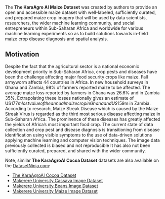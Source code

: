 
The **The KaraAgro AI Maize Dataset** was created by authors to provide an open and accessible maize dataset with well-labeled, sufficiently curated, and prepared maize crop imagery that will be used by data scientists, researchers, the wider machine learning community, and social entrepreneurs within Sub-Saharan Africa and worldwide for various machine learning experiments so as to build solutions towards in-field maize crop disease diagnosis and spatial analysis.

## Motivation

Despite the fact that the agricultural sector is a national economic development priority in Sub-Saharan Africa, crop pests and diseases have been the challenge affecting major food security crops like maize. Fall armyworm affects 44 countries in Africa. In new household surveys in Ghana and Zambia, 98% of farmers reported maize to be affected. The average maize loss reported by farmers in Ghana was 26.6% and in Zambia 35%. Extrapolating these losses nationally gives an estimate of US$177m lost value of the annual maize crop in Ghana and US$159m in Zambia. According to research, Maize Streak Disease which is caused by the Maize Streak Virus is regarded as the third most serious disease affecting maize in Sub-Saharan Africa. The prominence of these diseases has greatly affected the yields of Africa’s most important food crop. The current state of data collection and crop pest and disease diagnosis is transitioning from disease identification using visible symptoms to the use of data-driven solutions applying machine learning and computer vision techniques. The image data previously collected is biased and not reproducible It has also not been sufficiently curated, prepared, and shared with the wider community.

Note, similar **The KaraAgroAI Cocoa Dataset** datasets are also available on the [DatasetNinja.com](https://datasetninja.com/):

- [The KaraAgroAI Cocoa Dataset](https://datasetninja.com/kara-agro-ai-cocoa)
- [Makerere University Cassava Image Dataset](https://datasetninja.com/makerere-university-cassava)
- [Makerere University Beans Image Dataset](https://datasetninja.com/makerere-university-beans)
- [Makerere University Maize Image Dataset](https://datasetninja.com/makerere-university-maize)